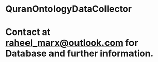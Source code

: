 # QuranOntologyDataCollector
# Contact at raheel_marx@outlook.com for Database and further information.
